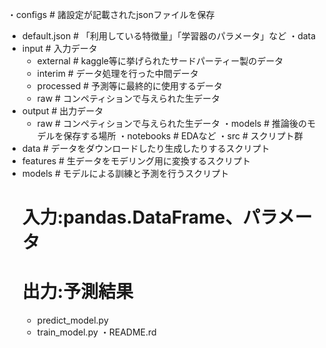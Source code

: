 ・configs  # 諸設定が記載されたjsonファイルを保存
  - default.json  # 「利用している特徴量」「学習器のパラメータ」など
・data
  - input  # 入力データ
    - external  # kaggle等に挙げられたサードパーティー製のデータ
    - interim  # データ処理を行った中間データ
    - processed  # 予測等に最終的に使用するデータ
    - raw  # コンペティションで与えられた生データ
  - output  # 出力データ
    - raw  # コンペティションで与えられた生データ
・models  # 推論後のモデルを保存する場所
・notebooks  # EDAなど
・src  # スクリプト群
  - data  # データをダウンロードしたり生成したりするスクリプト
  - features  # 生データをモデリング用に変換するスクリプト
  - models  # モデルによる訓練と予測を行うスクリプト
    # 入力:pandas.DataFrame、パラメータ
    # 出力:予測結果
    - predict_model.py
    - train_model.py
・README.rd